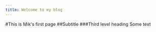 ```yaml
---
title: Welcome to my blog
---
```

#This is Mik's first page
##Subtitle
###Third level heading
Some text

